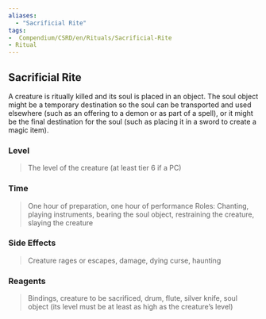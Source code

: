 ```yaml
---
aliases:
  - "Sacrificial Rite"
tags:
-  Compendium/CSRD/en/Rituals/Sacrificial-Rite
- Ritual
---
```

## Sacrificial Rite
A creature is ritually killed and its soul is placed in an object. The soul object might be a temporary destination so the soul can be transported and used elsewhere (such as an offering to a demon or as part of a spell), or it might be the final destination for the soul (such as placing it in a sword to create a magic item). 
### Level 
>The level of the creature (at least tier 6 if a PC) 
### Time 
>One hour of preparation, one hour of performance Roles: Chanting, playing instruments, bearing the soul object, restraining the creature, slaying the creature 
### Side Effects 
>Creature rages or escapes, damage, dying curse, haunting 
### Reagents 
>Bindings, creature to be sacrificed, drum, flute, silver knife, soul object (its level must be at least as high as the creature’s level) 




